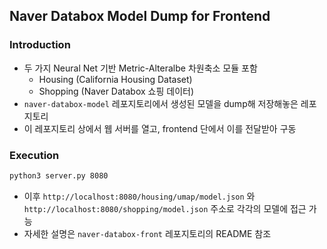 ## Naver Databox Model Dump for Frontend

### Introduction

- 두 가지 Neural Net 기반 Metric-Alteralbe 차원축소 모듈 포함
  - Housing (California Housing Dataset)
  - Shopping (Naver Databox 쇼핑 데이터)
- `naver-databox-model` 레포지토리에서 생성된 모델을 dump해 저장해놓은 레포지토리
- 이 레포지토리 상에서 웹 서버를 열고, frontend 단에서 이를 전달받아 구동

### Execution

```sh
python3 server.py 8080
```

- 이후 `http://localhost:8080/housing/umap/model.json` 와 `http://localhost:8080/shopping/model.json` 주소로 각각의 모델에 접근 가능 
- 자세한 설명은 `naver-databox-front` 레포지토리의 README 참조